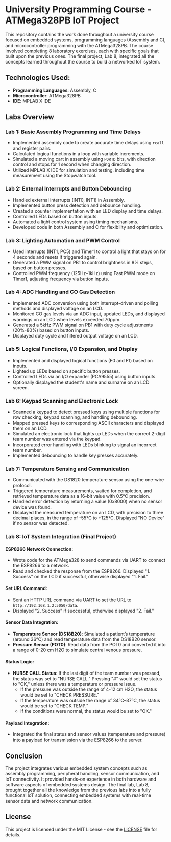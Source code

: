# University Programming Course - ATMega328PB IoT Project

This repository contains the work done throughout a university course focused on embedded systems, programming languages (Assembly and C), and microcontroller programming with the ATMega328PB. The course involved completing 8 laboratory exercises, each with specific goals that built upon the previous ones. The final project, Lab 8, integrated all the concepts learned throughout the course to build a networked IoT system.

## Technologies Used:
- **Programming Languages**: Assembly, C
- **Microcontroller**: ATMega328PB
- **IDE**: MPLAB X IDE

## Labs Overview

### Lab 1: Basic Assembly Programming and Time Delays
- Implemented assembly code to create accurate time delays using `rcall` and register pairs.
- Calculated logical functions in a loop with variable increments.
- Simulated a moving cart in assembly using `PORTD` bits, with direction control and stops for 1 second when changing direction.
- Utilized MPLAB X IDE for simulation and testing, including time measurement using the Stopwatch tool.

### Lab 2: External Interrupts and Button Debouncing
- Handled external interrupts (INT0, INT1) in Assembly.
- Implemented button press detection and debounce handling.
- Created a counter implementation with an LED display and time delays.
- Controlled LEDs based on button inputs.
- Automated a light control system using timing mechanisms.
- Developed code in both Assembly and C for flexibility and optimization.

### Lab 3: Lighting Automation and PWM Control
- Used interrupts (INT1, PC5) and Timer1 to control a light that stays on for 4 seconds and resets if triggered again.
- Generated a PWM signal on PB1 to control brightness in 8% steps, based on button presses.
- Controlled PWM frequency (125Hz–1kHz) using Fast PWM mode on Timer1, adjusting frequency via button inputs.

### Lab 4: ADC Handling and CO Gas Detection
- Implemented ADC conversion using both interrupt-driven and polling methods and displayed voltage on an LCD.
- Monitored CO gas levels via an ADC input, updated LEDs, and displayed warnings on an LCD when levels exceeded 70ppm.
- Generated a 5kHz PWM signal on PB1 with duty cycle adjustments (20%-80%) based on button inputs.
- Displayed duty cycle and filtered output voltage on an LCD.

### Lab 5: Logical Functions, I/O Expansion, and Display
- Implemented and displayed logical functions (F0 and F1) based on inputs.
- Lighted up LEDs based on specific button presses.
- Controlled LEDs via an I/O expander (PCA9555) using button inputs.
- Optionally displayed the student's name and surname on an LCD screen.

### Lab 6: Keypad Scanning and Electronic Lock
- Scanned a keypad to detect pressed keys using multiple functions for row checking, keypad scanning, and handling debouncing.
- Mapped pressed keys to corresponding ASCII characters and displayed them on an LCD.
- Simulated an electronic lock that lights up LEDs when the correct 2-digit team number was entered via the keypad.
- Incorporated error handling with LEDs blinking to signal an incorrect team number.
- Implemented debouncing to handle key presses accurately.

### Lab 7: Temperature Sensing and Communication
- Communicated with the DS1820 temperature sensor using the one-wire protocol.
- Triggered temperature measurements, waited for completion, and retrieved temperature data as a 16-bit value with 0.5°C precision.
- Handled error detection by returning a value (0x8000) when no sensor device was found.
- Displayed the measured temperature on an LCD, with precision to three decimal places, in the range of -55°C to +125°C. Displayed "NO Device" if no sensor was detected.

### Lab 8: IoT System Integration (Final Project)
#### ESP8266 Network Connection:
- Wrote code for the ATMega328 to send commands via UART to connect the ESP8266 to a network.
- Read and checked the response from the ESP8266. Displayed "1. Success" on the LCD if successful, otherwise displayed "1. Fail."

#### Set URL Command:
- Sent an HTTP URL command via UART to set the URL to `http://192.168.1.2:5050/data`.
- Displayed "2. Success" if successful, otherwise displayed "2. Fail."

#### Sensor Data Integration:
- **Temperature Sensor (DS18B20)**: Simulated a patient’s temperature (around 36°C) and read temperature data from the DS18B20 sensor.
- **Pressure Sensor (POT0)**: Read data from the POT0 and converted it into a range of 0-20 cm H2O to simulate central venous pressure.

#### Status Logic:
- **NURSE CALL Status**: If the last digit of the team number was pressed, the status was set to "NURSE CALL." Pressing "#" would set the status to "OK," unless there was a temperature or pressure issue.
  - If the pressure was outside the range of 4-12 cm H2O, the status would be set to "CHECK PRESSURE."
  - If the temperature was outside the range of 34°C–37°C, the status would be set to "CHECK TEMP."
  - If the conditions were normal, the status would be set to "OK."

#### Payload Integration:
- Integrated the final status and sensor values (temperature and pressure) into a payload for transmission via the ESP8266 to the server.

## Conclusion

The project integrates various embedded system concepts such as assembly programming, peripheral handling, sensor communication, and IoT connectivity. It provided hands-on experience in both hardware and software aspects of embedded systems design. The final lab, Lab 8, brought together all the knowledge from the previous labs into a fully functional IoT solution, connecting embedded systems with real-time sensor data and network communication.

## License

This project is licensed under the MIT License - see the [LICENSE](LICENSE) file for details.
